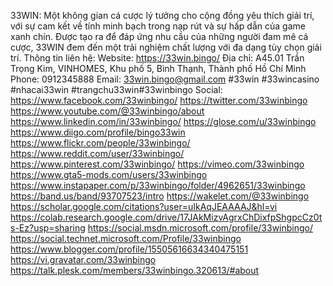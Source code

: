 33WIN: Một không gian cá cược lý tưởng cho cộng đồng yêu thích giải trí, với sự cam kết về tính minh bạch trong nạp rút và sự hấp dẫn của game xanh chín. Được tạo ra để đáp ứng nhu cầu của những người đam mê cá cược, 33WIN đem đến một trải nghiệm chất lượng với đa dạng tùy chọn giải trí.
Thông tin liên hệ:
Website: https://33win.bingo/
Địa chỉ: A45.01 Trần Trọng Kim, VINHOMES, Khu phố 5, Bình Thạnh, Thành phố Hồ Chí Minh
Phone: 0912345888 
Email: 33win.bingo@gmail.com
#33win #33wincasino #nhacai33win #trangchu33win#33winbingo
Social: 
https://www.facebook.com/33winbingo/
https://twitter.com/33winbingo
https://www.youtube.com/@33winbingo/about
https://www.linkedin.com/in/33winbingo/
https://glose.com/u/33winbingo
https://www.diigo.com/profile/bingo33win
https://www.flickr.com/people/33winbingo/
https://www.reddit.com/user/33winbingo/
https://www.pinterest.com/33winbingo/
https://vimeo.com/33winbingo
https://www.gta5-mods.com/users/33winbingo
https://www.instapaper.com/p/33winbingo/folder/4962651/33winbingo
https://band.us/band/93707523/intro
https://wakelet.com/@33winbingo
https://scholar.google.com/citations?user=uIkAqJEAAAAJ&hl=vi
https://colab.research.google.com/drive/17JAkMizvAgrxChDixfpShgpcCz0ts-Ez?usp=sharing
https://social.msdn.microsoft.com/profile/33winbingo/
https://social.technet.microsoft.com/Profile/33winbingo
https://www.blogger.com/profile/15505616634340475151
https://vi.gravatar.com/33winbingo
https://talk.plesk.com/members/33winbingo.320613/#about